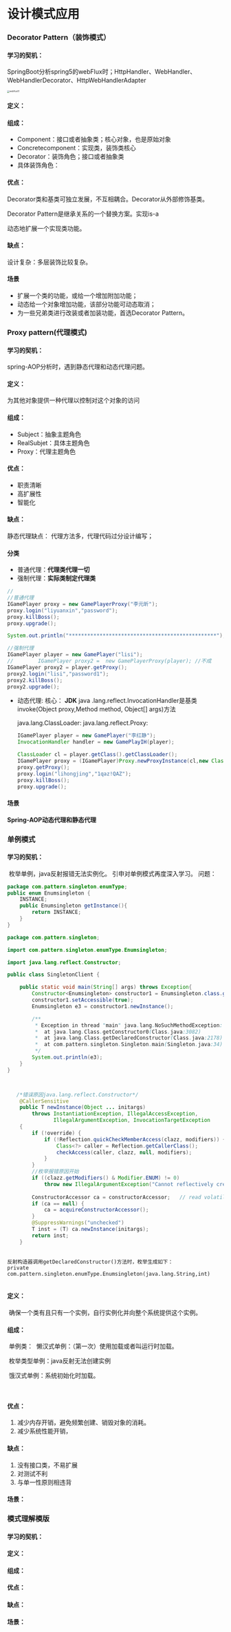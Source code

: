 # 设计模式应用

### Decorator Pattern（装饰模式）

#### 学习的契机：

SpringBoot分析spring5的webFlux时；HttpHandler、WebHandler、WebHandlerDecorator、HttpWebHandlerAdapter



<img src="/Users/lzj11/Documents/webFlux01.png" alt="webFlux01" style="zoom:33%;" />



#### 定义：

#### 组成：

- Component：接口或者抽象类；核心对象，也是原始对象
- Concretecomponent：实现类，装饰类核心
- Decorator：装饰角色；接口或者抽象类
- 具体装饰角色：

#### 优点：

Decorator类和基类可独立发展，不互相耦合。Decorator从外部修饰基类。

Decorator Pattern是继承关系的一个替换方案。实现is-a

动态地扩展一个实现类功能。

#### 缺点：

设计复杂：多层装饰比较复杂。

#### 场景

- 扩展一个类的功能，或给一个增加附加功能；
- 动态给一个对象增加功能，该部分功能可动态取消；
- 为一些兄弟类进行改装或者加装功能，首选Decorator Pattern。



### Proxy pattern(代理模式)

#### 学习的契机：

spring-AOP分析时，遇到静态代理和动态代理问题。

#### 定义：

为其他对象提供一种代理以控制对这个对象的访问

#### 组成：

- Subject：抽象主题角色
- RealSubjet：具体主题角色
- Proxy：代理主题角色

#### 优点：

- 职责清晰
- 高扩展性
- 智能化

#### 缺点：

静态代理缺点：
代理方法多，代理代码过分设计编写；

#### 分类

- 普通代理：**代理类代理一切**
- 强制代理：**实际类制定代理类**

```java
//
//普通代理
IGamePlayer proxy = new GamePlayerProxy("李元昕");
proxy.login("liyuanxin","password");
proxy.killBoss();
proxy.upgrade();

System.out.println("************************************************");

//强制代理
IGamePlayer player = new GamePlayer("lisi");
//        IGamePlayer proxy2 =  new GamePlayerProxy(player); //不成
IGamePlayer proxy2 = player.getProxy();
proxy2.login("lisi","password1");
proxy2.killBoss();
proxy2.upgrade();
```

- 动态代理:
  核心：
  **JDK**
  java .lang.reflect.InvocationHandler是基类 invoke(Object proxy,Method method, Object[] args)方法

  java.lang.ClassLoader:
  java.lang.reflect.Proxy:

  ```java
  IGamePlayer player = new GamePlayer("李红静");
  InvocationHandler handler = new GamePlayIH(player);
  
  ClassLoader cl = player.getClass().getClassLoader();
  IGamePlayer proxy = (IGamePlayer)Proxy.newProxyInstance(cl,new Class[]{IGamePlayer.class},handler);
  proxy.getProxy();
  proxy.login("lihongjing","1qaz!QAZ");
  proxy.killBoss();
  proxy.upgrade();
  ```

#### 场景

**Spring-AOP动态代理和静态代理**







### 单例模式

#### 学习的契机：

​		枚举单例，java反射报错无法实例化。 引申对单例模式再度深入学习。
​	问题：

```java
package com.pattern.singleton.enumType;
public enum Enumsingleton {
    INSTANCE;
    public Enumsingleton getInstance(){
        return INSTANCE;
    }
}

package com.pattern.singleton;

import com.pattern.singleton.enumType.Enumsingleton;

import java.lang.reflect.Constructor;

public class SingletonClient {

    public static void main(String[] args) throws Exception{
        Constructor<Enumsingleton> constructor1 = Enumsingleton.class.getDeclaredConstructor();
        constructor1.setAccessible(true);
        Enumsingleton e3 = constructor1.newInstance();

        /**
         * Exception in thread "main" java.lang.NoSuchMethodException: com.pattern.singleton.enumType.Enumsingleton.<init>()
         * 	at java.lang.Class.getConstructor0(Class.java:3082)
         * 	at java.lang.Class.getDeclaredConstructor(Class.java:2178)
         * 	at com.pattern.singleton.Singleton.main(Singleton.java:34)
         */
        System.out.println(e3);
    }
}



   /*错误原因java.lang.reflect.Constructor*/
    @CallerSensitive
    public T newInstance(Object ... initargs)
        throws InstantiationException, IllegalAccessException,
               IllegalArgumentException, InvocationTargetException
    {
        if (!override) {
            if (!Reflection.quickCheckMemberAccess(clazz, modifiers)) {
                Class<?> caller = Reflection.getCallerClass();
                checkAccess(caller, clazz, null, modifiers);
            }
        }
        //枚举报错原因开始
        if ((clazz.getModifiers() & Modifier.ENUM) != 0)
            throw new IllegalArgumentException("Cannot reflectively create enum objects");
	
        ConstructorAccessor ca = constructorAccessor;   // read volatile
        if (ca == null) {
            ca = acquireConstructorAccessor();
        }
        @SuppressWarnings("unchecked")
        T inst = (T) ca.newInstance(initargs);
        return inst;
    }



```

```反射异常
反射构造器调用getDeclaredConstructor()方法时，枚举生成如下：
private com.pattern.singleton.enumType.Enumsingleton(java.lang.String,int)


```



#### 定义：

​		确保一个类有且只有一个实例，自行实例化并向整个系统提供这个实例。

#### 组成：

​		单例类：
​		懒汉式单例：（第一次）使用加载或者叫运行时加载。

​					枚举类型单例：java反射无法创建实例

​		饿汉式单例：系统初始化时加载。

​		

#### 优点：

1. 减少内存开销，避免频繁创建、销毁对象的消耗。
2. 减少系统性能开销，

#### 缺点：

1. 没有接口类，不易扩展
2. 对测试不利
3. 与单一性原则相违背

#### 场景：



### 模式理解模版

#### 学习的契机：



#### 定义：



#### 组成：



#### 优点：



#### 缺点：



#### 场景：















